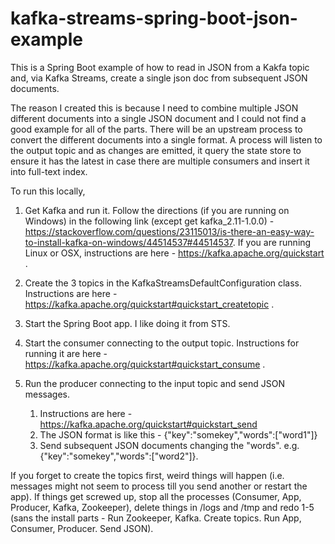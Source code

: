 # kafka-streams-spring-boot-json-example

This is a Spring Boot example of how to read in JSON from a Kakfa topic and, via Kafka Streams, create a single json doc from subsequent JSON documents. 

The reason I created this is because I need to combine multiple JSON different documents into a single JSON document and I could not find a good example for all of the parts. There will be an upstream process to convert the different documents into a single format. A process will listen to the output topic and as changes are emitted, it query the state store to ensure it has the latest in case there are multiple consumers and insert it into full-text index.

To run this locally, 

1. Get Kafka and run it. Follow the directions (if you are running on Windows) in the following link (except get kafka_2.11-1.0.0) -  https://stackoverflow.com/questions/23115013/is-there-an-easy-way-to-install-kafka-on-windows/44514537#44514537. If you are running Linux or OSX, instructions are here - https://kafka.apache.org/quickstart .

2. Create the 3 topics in the KafkaStreamsDefaultConfiguration class.  Instructions are here - https://kafka.apache.org/quickstart#quickstart_createtopic .  

3. Start the Spring Boot app. I like doing it from STS.

4. Start the consumer connecting to the output topic. Instructions for running it are here - https://kafka.apache.org/quickstart#quickstart_consume .

5. Run the producer connecting to the input topic and send JSON messages.	
    1. Instructions are here - https://kafka.apache.org/quickstart#quickstart_send 
    2. The JSON format is like this - {"key":"somekey","words":["word1"]} 
    3. Send subsequent JSON documents changing the "words". e.g. {"key":"somekey","words":["word2"]}.
    
    
If you forget to create the topics first, weird things will happen (i.e. messages might not seem to process till you send another or restart the app). If things get screwed up, stop all the processes (Consumer, App, Producer, Kafka, Zookeeper), delete things in /logs and /tmp and redo 1-5 (sans the install parts - Run Zookeeper, Kafka. Create topics. Run App, Consumer, Producer. Send JSON).